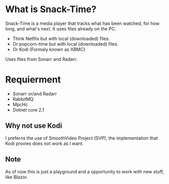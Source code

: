 # What is Snack-Time?
Snack-Time is a media player that tracks what has been watched, for how long, and what's next.
It uses files already on the PC.

* Think Netflix but with local (downloaded) files.
* Or popcorn-time but with local (downloaded) files.
* Or Kodi (Formaly known as XBMC)

Uses files from Sonarr and Radarr.

# Requierment

* Sonarr or/and Radarr
* RabbitMQ
* MpcHc
* Dotnet core 2.1

## Why not use Kodi
I preferns the use of SmoothVideo Project (SVP), the implementation that Kodi provies does not work as I want.

## Note
As of now this is just a playground and a opportunity to work with new stuff, like Blazor.
